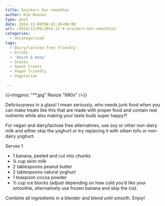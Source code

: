 ```yaml
---
title: Snickers bar smoothie
author: Kim Heenan
type: post
date: 2014-12-09T06:41:26+00:00
url: /2014/12/09/2014-12-9-snickers-bar-smoothie/
categories:
  - Uncategorized
tags:
  - Dairy/lactose-free friendly
  - Drinks
  - 'Quick & easy'
  - Snacks
  - Sweet treats
  - Vegan friendly
  - Vegetarian

---
```


{{<imgproc "**.jpg" Resize "680x" />}}

Deliciousness in a glass! I mean seriously, who needs junk food when you can make treats like this that are made with proper food and contain real nutrients while also making your taste buds super happy?!

<!--more-->

For vegan and dairy/lactose free alternatives, use soy or other non-dairy milk and either skip the yoghurt or try replacing it with silken tofu or non-dairy yoghurt.

Serves 1

  * 1 banana, peeled and cut into chunks
  * ¼ cup skim milk
  * 2 tablespoons peanut butter
  * 2 tablespoons natural yoghurt
  * 1 teaspoon cocoa powder
  * ½ cup ice blocks (adjust depending on how cold you’d like your smoothie, alternatively use frozen banana and skip the ice).

Combine all ingredients in a blender and blend until smooth. Enjoy!
